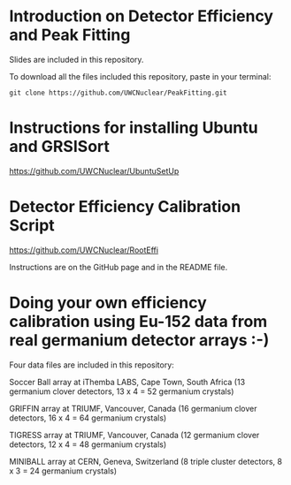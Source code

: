 # Introduction on Detector Efficiency and Peak Fitting
Slides are included in this repository.

To download all the files included this repository, paste in your terminal:

    git clone https://github.com/UWCNuclear/PeakFitting.git

# Instructions for installing Ubuntu and GRSISort
https://github.com/UWCNuclear/UbuntuSetUp

# Detector Efficiency Calibration Script
https://github.com/UWCNuclear/RootEffi

Instructions are on the GitHub page and in the README file.

# Doing your own efficiency calibration using Eu-152 data from real germanium detector arrays :-)
Four data files are included in this repository:

Soccer Ball array at iThemba LABS, Cape Town, South Africa (13 germanium clover detectors, 13 x 4 = 52 germanium crystals)

GRIFFIN array at TRIUMF, Vancouver, Canada (16 germanium clover detectors, 16 x 4 = 64 germanium crystals)

TIGRESS array at TRIUMF, Vancouver, Canada (12 germanium clover detectors, 12 x 4 = 48 germanium crystals)

MINIBALL array at CERN, Geneva, Switzerland (8 triple cluster detectors, 8 x 3 = 24 germanium crystals)
